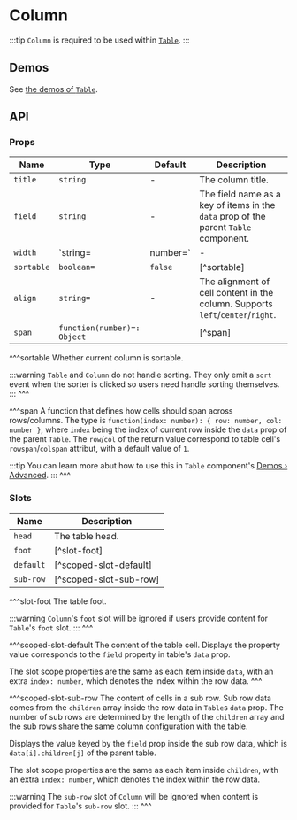 # Column

:::tip
`Column` is required to be used within [`Table`](./breadcrumb).
:::

## Demos

See [the demos of `Table`](./table#demos).

## API

### Props

| Name | Type | Default | Description |
| -- | -- | -- | -- |
| `title` | `string` | - | The column title. |
| `field` | `string` | - | The field name as a key of items in the `data` prop of the parent `Table` component. |
| `width` | `string=|number=` | - | The column width in `px` value. |
| `sortable` | `boolean=` | `false` | [^sortable] |
| `align` | `string=` | - | The alignment of cell content in the column. Supports `left`/`center`/`right`. |
| `span` | `function(number)=: Object` | | [^span] |

^^^sortable
Whether current column is sortable.

:::warning
`Table` and `Column` do not handle sorting. They only emit a `sort` event when the sorter is clicked so users need handle sorting themselves.
:::
^^^

^^^span
A function that defines how cells should span across rows/columns. The type is `function(index: number): { row: number, col: number }`, where `index` being the index of current row inside the `data` prop of the parent `Table`. The `row`/`col` of the return value correspond to table cell's `rowspan`/`colspan` attribut, with a default value of `1`.

:::tip
You can learn more abut how to use this in `Table` component's [Demos › Advanced](./table#advanced).
:::
^^^

### Slots

| Name | Description |
| -- | -- |
| `head` | The table head. |
| `foot` | [^slot-foot] |
| `default` | [^scoped-slot-default] |
| `sub-row` | [^scoped-slot-sub-row] |

^^^slot-foot
The table foot.

:::warning
`Column`'s `foot` slot will be ignored if users provide content for `Table`'s `foot` slot.
:::
^^^

^^^scoped-slot-default
The content of the table cell. Displays the property value corresponds to the `field` property in table's `data` prop.

The slot scope properties are the same as each item inside `data`, with an extra `index: number`, which denotes the index within the row data.
^^^

^^^scoped-slot-sub-row
The content of cells in a sub row. Sub row data comes from the `children` array inside the row data in `Table`s `data` prop. The number of sub rows are determined by the length of the `children` array and the sub rows share the same column configuration with the table.

Displays the value keyed by the `field` prop inside the sub row data, which is `data[i].children[j]` of the parent table.

The slot scope properties are the same as each item inside `children`, with an extra `index: number`, which denotes the index within the row data.

:::warning
The `sub-row` slot of `Column` will be ignored when content is provided for `Table`'s `sub-row` slot.
:::
^^^
